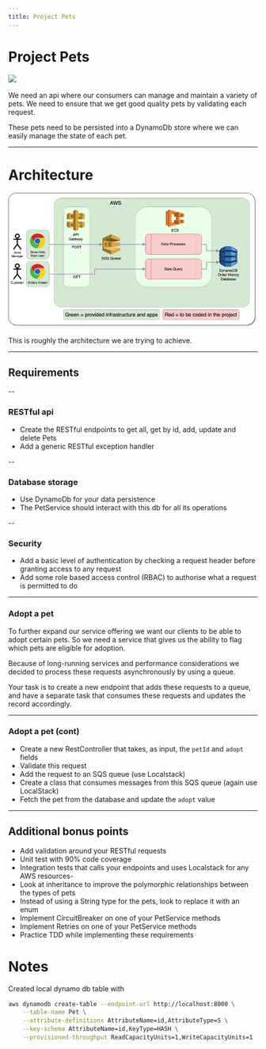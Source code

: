 ```yaml
---
title: Project Pets
---
```


# Project Pets

![](img/dog.jpeg)

We need an api where our consumers can manage and maintain a variety of pets. We need to ensure that we get good quality pets by validating each request.

These pets need to be persisted into a DynamoDb store where we can easily manage the state of each pet.

<aside class="notes">

</aside>

---

# Architecture

![](img/Java-Spring-Launchpad-Final-Project.png)

This is roughly the architecture we are trying to achieve.

<aside class="notes">

</aside>

---

## Requirements

--

### RESTful api

- Create the RESTful endpoints to get all, get by id, add, update and delete Pets
- Add a generic RESTful exception handler

--

### Database storage

- Use DynamoDb for your data persistence
- The PetService should interact with this db for all its operations

--

### Security

- Add a basic level of authentication by checking a request header before granting access to any request
- Add some role based access control (RBAC) to authorise what a request is permitted to do

---

### Adopt a pet

To further expand our service offering we want our clients to be able to adopt certain pets. So we need a service that gives us the ability to flag which pets are eligible for adoption.

Because of long-running services and performance considerations we decided to process these requests asynchronously by using a queue.

Your task is to create a new endpoint that adds these requests to a queue, and have a separate task that consumes these requests and updates the record accordingly.

---

### Adopt a pet (cont)

- Create a new RestController that takes, as input, the `petId` and `adopt` fields
- Validate this request
- Add the request to an SQS queue (use Localstack)
- Create a class that consumes messages from this SQS queue (again use LocalStack)
- Fetch the pet from the database and update the `adopt` value

---

## Additional bonus points

- Add validation around your RESTful requests
- Unit test with 90% code coverage
- Integration tests that calls your endpoints and uses Localstack for any AWS resources-
- Look at inheritance to improve the polymorphic relationships between the types of pets
- Instead of using a String type for the pets, look to replace it with an enum
- Implement CircuitBreaker on one of your PetService methods
- Implement Retries on one of your PetService methods
- Practice TDD while implementing these requirements

<aside class="notes">
</aside>

# Notes

Created local dynamo db table with 
```bash
aws dynamodb create-table --endpoint-url http://localhost:8000 \
    --table-name Pet \
    --attribute-definitions AttributeName=id,AttributeType=S \
    --key-schema AttributeName=id,KeyType=HASH \
    --provisioned-throughput ReadCapacityUnits=1,WriteCapacityUnits=1
```
